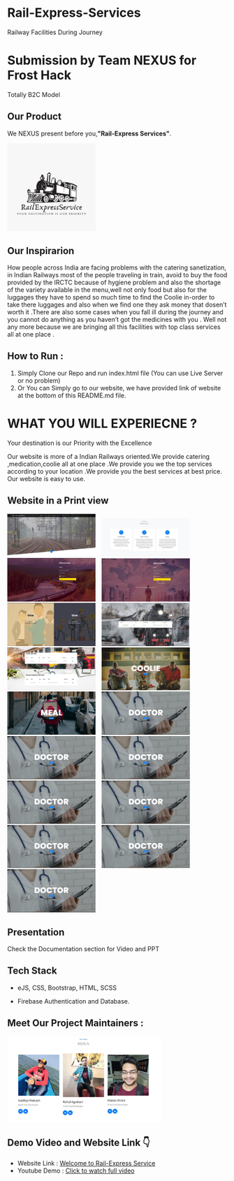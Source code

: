 # Rail-Express-Services
Railway Facilities During Journey

# Submission by Team NEXUS for Frost Hack

Totally B2C Model

<h2 align= "left"><b>Our Product</b></h2>

We NEXUS present before you,<b>"Rail-Express Services"</b>.

<img width=40% src="Screenshots/logo.jpeg"> &ensp;


## Our Inspirarion
How people across India are facing problems with the catering sanetization, in Indian Railways most of the people traveling in train, avoid to buy the food provided by the IRCTC because of hygiene problem and also the shortage of the variety available in the menu,well not only food but also for the luggages they have to spend so much time to find the Coolie in-order to take there luggages and also when we find one they ask money that dosen’t worth it .There are also some cases when you fall ill during the journey and you cannot do anything as you haven’t got the medicines with you .
Well not any more because we are bringing all this facilities with top class services all at one place .

## How to Run :
1. Simply Clone our Repo and run index.html file (You can use Live Server or no problem)
2. Or You can Simply go to our website, we have provided link of website at the bottom of this README.md file.
 

# WHAT YOU WILL EXPERIECNE ?
Your destination is our Priority with the Excellence

Our website is more of a Indian Railways oriented.We provide catering ,medication,coolie all at one place .We provide you we the top services according to your location .We provide you the best services at best price. Our website is easy to use.

<h2 align= "left"><b>Website in a Print view</b></h2>

<p align="left">  

<img width=40% src="Screenshots/1.JPG"> &ensp;
<img width=40% src="Screenshots/2.JPG"> &ensp;
<img width=40% src="Screenshots/3.JPG"> &ensp;
<img width=40% src="Screenshots/4.JPG"> &ensp;
<img width=40% src="Screenshots/5.JPG"> &ensp;
<img width=40% src="Screenshots/6.JPG"> &ensp;
<img width=40% src="Screenshots/7.JPG"> &ensp;
<img width=40% src="Screenshots/8.JPG"> &ensp;
<img width=40% src="Screenshots/9.JPG"> &ensp;
<img width=40% src="Screenshots/10.JPG"> &ensp;
<img width=40% src="Screenshots/10.JPG"> &ensp;
<img width=40% src="Screenshots/10.JPG"> &ensp;
<img width=40% src="Screenshots/10.JPG"> &ensp;
<img width=40% src="Screenshots/10.JPG"> &ensp;
<img width=40% src="Screenshots/10.JPG"> &ensp;
<img width=40% src="Screenshots/10.JPG"> &ensp;
<img width=40% src="Screenshots/10.JPG"> &ensp;

## Presentation 
Check the Documentation section for Video and PPT


## Tech Stack

- eJS, CSS, Bootstrap, HTML, SCSS

- Firebase Authentication and Database.

<h2 align= "left"><b>Meet Our Project Maintainers :</b></h2>
<p align="left">
  <img width=70% src="Screenshots/team.JPG"> &ensp;
  
  <h2 align= "left"><b>Demo Video and Website Link 👇</b></h2>

- Website Link : <a href="https://rail-express-service.netlify.app/" target="_blank">Welcome to Rail-Express Service</a>
- Youtube Demo : <a href="">Click to watch full video</a>
